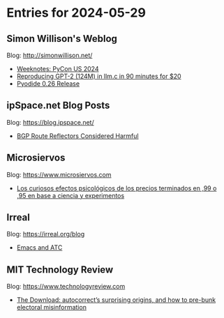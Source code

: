 # Entries for 2024-05-29
## Simon Willison's Weblog 
Blog: http://simonwillison.net/ 

- [Weeknotes: PyCon US 2024](https://simonwillison.net/2024/May/28/weeknotes/#atom-everything)
- [Reproducing GPT-2 (124M) in llm.c in 90 minutes for $20](https://simonwillison.net/2024/May/28/reproducing-gpt-2/#atom-everything)
- [Pyodide 0.26 Release](https://simonwillison.net/2024/May/28/pyodide-026/#atom-everything)
## ipSpace.net Blog Posts 
Blog: https://blog.ipspace.net/ 

- [BGP Route Reflectors Considered Harmful](https://blog.ipspace.net/2024/05/bgp-rr-considered-harmful.html?utm_source=atom_feed)
## Microsiervos 
Blog: https://www.microsiervos.com 

- [Los curiosos efectos psicológicos de los precios terminados en ,99 o ,95 en base a ciencia y experimentos](https://www.microsiervos.com/archivo/mundoreal/efectos-psicologicos-precios-terminados-99.html)
## Irreal 
Blog: https://irreal.org/blog 

- [Emacs and ATC](https://irreal.org/blog/?p=12204)
## MIT Technology Review 
Blog: https://www.technologyreview.com 

- [The Download: autocorrect’s surprising origins, and how to pre-bunk electoral misinformation](https://www.technologyreview.com/2024/05/28/1092902/the-download-autocorrects-surprising-origins-and-how-to-pre-bunk-electoral-misinformation/)